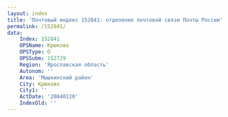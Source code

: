 ```yaml
---
layout: index
title: 'Почтовый индекс 152841: отделение почтовой связи Почты России'
permalink: /152841/
data:
    Index: 152841
    OPSName: Крюково
    OPSType: О
    OPSSubm: 152729
    Region: 'Ярославская область'
    Autonom: ''
    Area: 'Мышкинский район'
    City: Крюково
    City1: ''
    ActDate: '20040120'
    IndexOld: ''
---
```

